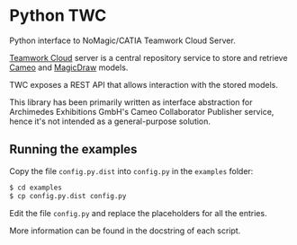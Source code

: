 # Python TWC

Python interface to NoMagic/CATIA Teamwork Cloud Server.

[Teamwork Cloud](https://www.3ds.com/products-services/catia/products/no-magic/teamwork-cloud/) server is a central
repository service to store and retrieve [Cameo](https://www.3ds.com/products-services/catia/products/no-magic/cameo-systems-modeler/)
and [MagicDraw](https://www.3ds.com/products-services/catia/products/no-magic/magicdraw/) models.

TWC exposes a REST API that allows interaction with the stored models.

This library has been primarily written as interface abstraction for
Archimedes Exhibitions GmbH's Cameo Collaborator Publisher service, hence it's
not intended as a general-purpose solution.

## Running the examples

Copy the file `config.py.dist` into `config.py` in the `examples` folder:

```bash
$ cd examples
$ cp config.py.dist config.py
```

Edit the file `config.py` and replace the placeholders for all the entries.

More information can be found in the docstring of each script.
